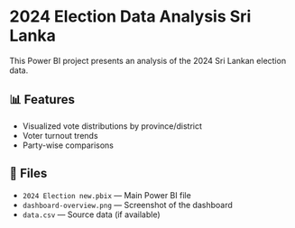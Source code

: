 # 2024 Election Data Analysis Sri Lanka
This Power BI project presents an analysis of the 2024 Sri Lankan election data.

## 📊 Features
- Visualized vote distributions by province/district
- Voter turnout trends
- Party-wise comparisons

## 📁 Files
- `2024 Election new.pbix` — Main Power BI file
- `dashboard-overview.png` — Screenshot of the dashboard
- `data.csv` — Source data (if available)

